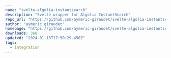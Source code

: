 ```yaml
---
name: "svelte-algolia-instantsearch"
description: "Svelte wrapper for Algolia InstantSearch"
repo_url: "https://github.com/aymeric-giraudet/svelte-algolia-instantsearch"
author: "aymeric.giraudet"
homepage: "https://github.com/aymeric-giraudet/svelte-algolia-instantsearch#readme"
downloads: 368
updated: "2024-01-13T17:50:29.450Z"
tags: 
  - integration
---
```

